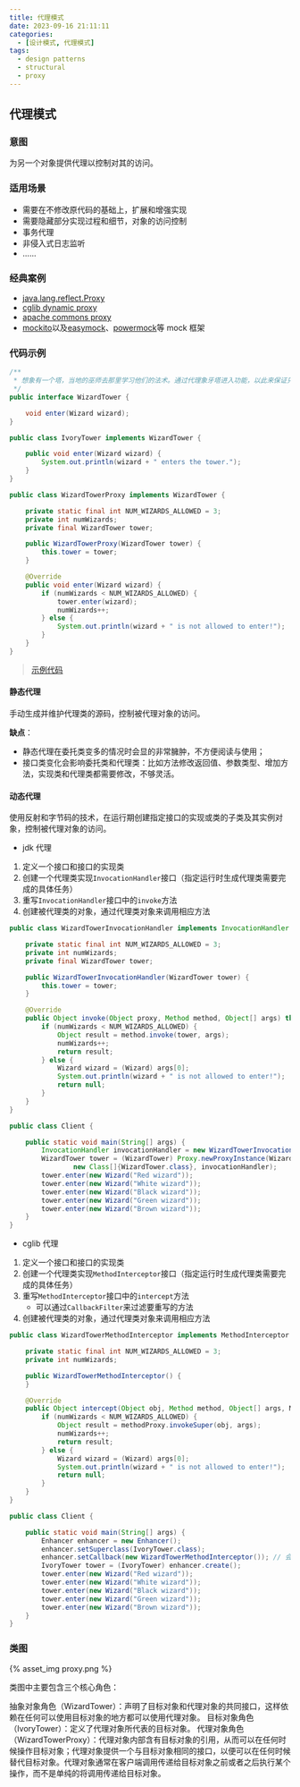 ```yaml
---
title: 代理模式
date: 2023-09-16 21:11:11
categories:
  - [设计模式, 代理模式]
tags:
  - design patterns
  - structural
  - proxy
---
```


## 代理模式

### 意图

为另一个对象提供代理以控制对其的访问。

### 适用场景

- 需要在不修改原代码的基础上，扩展和增强实现
- 需要隐藏部分实现过程和细节，对象的访问控制
- 事务代理
- 非侵入式日志监听
- ......

<!-- more -->

### 经典案例

- [java.lang.reflect.Proxy](https://docs.oracle.com/javase/8/docs/api/java/lang/reflect/Proxy.html)
- [cglib dynamic proxy](https://cglib.sourceforge.net/apidocs/net/sf/cglib/proxy/Enhancer.html)
- [apache commons proxy](https://commons.apache.org/proper/commons-proxy/)
- [mockito](https://javadoc.io/doc/org.mockito/mockito-core/latest/org/mockito/Mockito.html)以及[easymock](https://easymock.org/user-guide.html)、[powermock](https://powermock.github.io/)等 mock 框架

### 代码示例

```java
/**
 * 想象有一个塔，当地的巫师去那里学习他们的法术。通过代理象牙塔进入功能，以此来保证只有前3个巫师才能进入。
 */
public interface WizardTower {

    void enter(Wizard wizard);
}

public class IvoryTower implements WizardTower {

    public void enter(Wizard wizard) {
        System.out.println(wizard + " enters the tower.");
    }
}

public class WizardTowerProxy implements WizardTower {

    private static final int NUM_WIZARDS_ALLOWED = 3;
    private int numWizards;
    private final WizardTower tower;

    public WizardTowerProxy(WizardTower tower) {
        this.tower = tower;
    }

    @Override
    public void enter(Wizard wizard) {
        if (numWizards < NUM_WIZARDS_ALLOWED) {
            tower.enter(wizard);
            numWizards++;
        } else {
            System.out.println(wizard + " is not allowed to enter!");
        }
    }
}
```

> [示例代码]()

#### 静态代理

手动生成并维护代理类的源码，控制被代理对象的访问。

**缺点**：

- 静态代理在委托类变多的情况时会显的非常臃肿，不方便阅读与使用；
- 接口类变化会影响委托类和代理类：比如方法修改返回值、参数类型、增加方法，实现类和代理类都需要修改，不够灵活。

#### 动态代理

使用反射和字节码的技术，在运行期创建指定接口的实现或类的子类及其实例对象，控制被代理对象的访问。

- jdk 代理

1. 定义一个接口和接口的实现类
2. 创建一个代理类实现`InvocationHandler`接口（指定运行时生成代理类需要完成的具体任务）
3. 重写`InvocationHandler`接口中的`invoke`方法
4. 创建被代理类的对象，通过代理类对象来调用相应方法

```java
public class WizardTowerInvocationHandler implements InvocationHandler {

    private static final int NUM_WIZARDS_ALLOWED = 3;
    private int numWizards;
    private final WizardTower tower;

    public WizardTowerInvocationHandler(WizardTower tower) {
        this.tower = tower;
    }

    @Override
    public Object invoke(Object proxy, Method method, Object[] args) throws Throwable {
        if (numWizards < NUM_WIZARDS_ALLOWED) {
            Object result = method.invoke(tower, args);
            numWizards++;
            return result;
        } else {
            Wizard wizard = (Wizard) args[0];
            System.out.println(wizard + " is not allowed to enter!");
            return null;
        }
    }
}

public class Client {

    public static void main(String[] args) {
        InvocationHandler invocationHandler = new WizardTowerInvocationHandler(new IvoryTower());
        WizardTower tower = (WizardTower) Proxy.newProxyInstance(WizardTower.class.getClassLoader(),
                new Class[]{WizardTower.class}, invocationHandler);
        tower.enter(new Wizard("Red wizard"));
        tower.enter(new Wizard("White wizard"));
        tower.enter(new Wizard("Black wizard"));
        tower.enter(new Wizard("Green wizard"));
        tower.enter(new Wizard("Brown wizard"));
    }
}
```

- cglib 代理

1. 定义一个接口和接口的实现类
2. 创建一个代理类实现`MethodInterceptor`接口（指定运行时生成代理类需要完成的具体任务）
3. 重写`MethodInterceptor`接口中的`intercept`方法
   - 可以通过`CallbackFilter`来过滤要重写的方法
4. 创建被代理类的对象，通过代理类对象来调用相应方法

```java
public class WizardTowerMethodInterceptor implements MethodInterceptor {

    private static final int NUM_WIZARDS_ALLOWED = 3;
    private int numWizards;

    public WizardTowerMethodInterceptor() {
    }

    @Override
    public Object intercept(Object obj, Method method, Object[] args, MethodProxy methodProxy) throws Throwable {
        if (numWizards < NUM_WIZARDS_ALLOWED) {
            Object result = methodProxy.invokeSuper(obj, args);
            numWizards++;
            return result;
        } else {
            Wizard wizard = (Wizard) args[0];
            System.out.println(wizard + " is not allowed to enter!");
            return null;
        }
    }
}

public class Client {

    public static void main(String[] args) {
        Enhancer enhancer = new Enhancer();
        enhancer.setSuperclass(IvoryTower.class);
        enhancer.setCallback(new WizardTowerMethodInterceptor()); // 会拦截IvoryTower中的所有方法
        IvoryTower tower = (IvoryTower) enhancer.create();
        tower.enter(new Wizard("Red wizard"));
        tower.enter(new Wizard("White wizard"));
        tower.enter(new Wizard("Black wizard"));
        tower.enter(new Wizard("Green wizard"));
        tower.enter(new Wizard("Brown wizard"));
    }
}
```

### 类图

{% asset_img proxy.png %}

类图中主要包含三个核心角色：

抽象对象角色（WizardTower）：声明了目标对象和代理对象的共同接口，这样依赖在任何可以使用目标对象的地方都可以使用代理对象。
目标对象角色（IvoryTower）：定义了代理对象所代表的目标对象。
代理对象角色（WizardTowerProxy）：代理对象内部含有目标对象的引用，从而可以在任何时候操作目标对象；代理对象提供一个与目标对象相同的接口，以便可以在任何时候替代目标对象。代理对象通常在客户端调用传递给目标对象之前或者之后执行某个操作，而不是单纯的将调用传递给目标对象。
